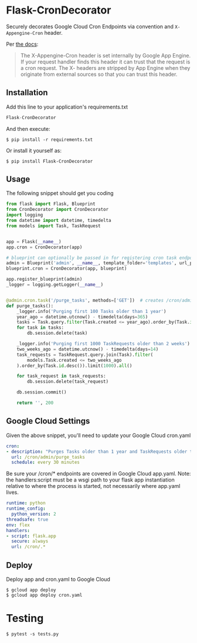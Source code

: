 # Flask-CronDecorator

Securely decorates Google Cloud Cron Endpoints via convention and `X-Appengine-Cron` header.

Per [the docs](https://cloud.google.com/appengine/docs/flexible/python/scheduling-jobs-with-cron-yaml#validating_cron_requests):

>The X-Appengine-Cron header is set internally by Google App Engine. If your request handler finds this header it can trust that the request is a cron request. The X- headers are stripped by App Engine when they originate from external sources so that you can trust this header.

## Installation

Add this line to your application's requirements.txt

```python
Flask-CronDecorator
```

And then execute:

    $ pip install -r requirements.txt

Or install it yourself as:

    $ pip install Flask-CronDecorator

## Usage

The following snippet should get you coding
```python
from flask import Flask, Blueprint
from CronDecorator import CronDecorator
import logging
from datetime import datetime, timedelta
from models import Task, TaskRequest


app = Flask(__name__)
app.cron = CronDecorator(app)

# blueprint can optionally be passed in for registering cron task endpoints in a blueprint
admin = Blueprint('admin', __name__, template_folder='templates', url_prefix='/admin')
blueprint.cron = CronDecorator(app, blueprint)

app.register_blueprint(admin)
_logger = logging.getLogger(__name__)


@admin.cron.task('/purge_tasks', methods=['GET'])  # creates /cron/admin/purge_tasks endpoint
def purge_tasks():
    _logger.info('Purging first 100 Tasks older than 1 year')
    year_ago = datetime.utcnow() - timedelta(days=365)
    tasks = Task.query.filter(Task.created <= year_ago).order_by(Task.id.asc()).limit(100).all()
    for task in tasks:
        db.session.delete(task)

    _logger.info('Purging first 1000 TaskRequests older than 2 weeks')
    two_weeks_ago = datetime.utcnow() - timedelta(days=14)
    task_requests = TaskRequest.query.join(Task).filter(
        models.Task.created <= two_weeks_ago
    ).order_by(Task.id.desc()).limit(1000).all()

    for task_request in task_requests:
        db.session.delete(task_request)

    db.session.commit()

    return '', 200
```

## Google Cloud Settings

Given the above snippet, you'll need to update your Google Cloud cron.yaml

```yaml
cron:
- description: "Purges Tasks older than 1 year and TaskRequests older than 2 weeks"
  url: /cron/admin/purge_tasks
  schedule: every 30 minutes
```

Be sure your /cron/* endpoints are covered in Google Cloud app.yaml. Note: the handlers:script must be a wsgi path to your flask app instantiation relative to where the process is started, not necessarily where app.yaml lives.

```yaml
runtime: python
runtime_config:
  python_version: 2
threadsafe: true
env: flex
handlers:
- script: flask.app
  secure: always
  url: /cron/.*
```

## Deploy

Deploy app and cron.yaml to Google Cloud

    $ gcloud app deploy
    $ gcloud app deploy cron.yaml

# Testing

    $ pytest -s tests.py
